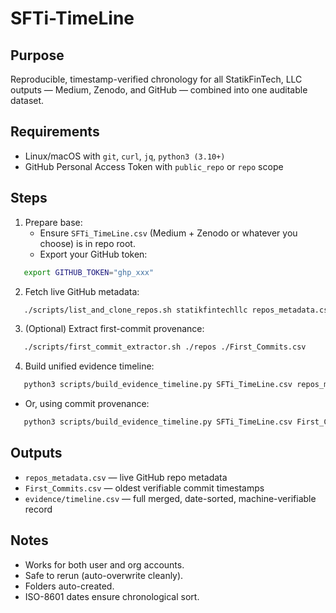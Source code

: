 # SFTi-TimeLine

## Purpose
Reproducible, timestamp-verified chronology for all StatikFinTech, LLC outputs — Medium, Zenodo, and GitHub — combined into one auditable dataset.

## Requirements
- Linux/macOS with `git`, `curl`, `jq`, `python3 (3.10+)`
- GitHub Personal Access Token with `public_repo` or `repo` scope

## Steps

1. Prepare base:
   - Ensure `SFTi_TimeLine.csv` (Medium + Zenodo or whatever you choose) is in repo root.
   - Export your GitHub token:  
```bash
   export GITHUB_TOKEN="ghp_xxx"
```
2. Fetch live GitHub metadata:
```bash
   ./scripts/list_and_clone_repos.sh statikfintechllc repos_metadata.csv
```
3. (Optional) Extract first-commit provenance:
```bash
   ./scripts/first_commit_extractor.sh ./repos ./First_Commits.csv
```
4. Build unified evidence timeline:
```bash
   python3 scripts/build_evidence_timeline.py SFTi_TimeLine.csv repos_metadata.csv evidence/timeline.csv
```
   - Or, using commit provenance:  
```bash
   python3 scripts/build_evidence_timeline.py SFTi_TimeLine.csv First_Commits.csv evidence/timeline.csv
```
## Outputs
- `repos_metadata.csv` — live GitHub repo metadata  
- `First_Commits.csv` — oldest verifiable commit timestamps  
- `evidence/timeline.csv` — full merged, date-sorted, machine-verifiable record

## Notes
- Works for both user and org accounts.
- Safe to rerun (auto-overwrite cleanly).
- Folders auto-created.
- ISO-8601 dates ensure chronological sort.
